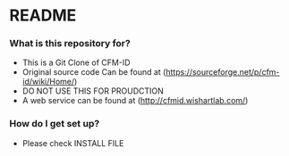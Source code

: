 # README #

### What is this repository for? ###

* This is a Git Clone of CFM-ID
* Original source code Can be found at (https://sourceforge.net/p/cfm-id/wiki/Home/)
* DO NOT USE THIS FOR PROUDCTION
* A web service can be found at (http://cfmid.wishartlab.com/)

### How do I get set up? ###

* Please check INSTALL FILE

